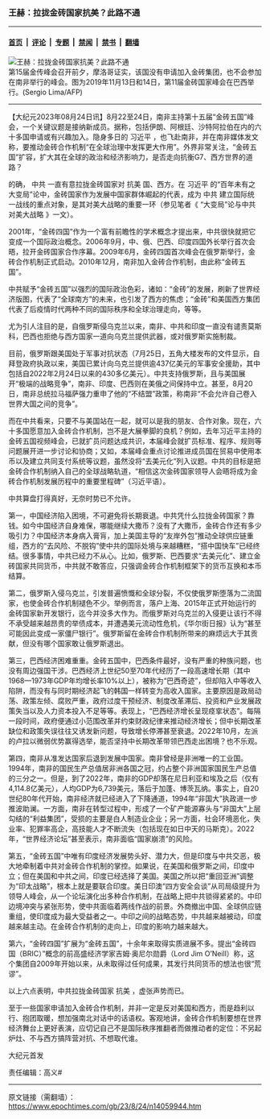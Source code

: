 ### 王赫：拉拢金砖国家抗美？此路不通

---

#### [首页](../../../..?n14059944) &nbsp;|&nbsp; [评论](../../../../../epoch-comment?n14059944) &nbsp;|&nbsp; [专题](../../../../../epoch-special?n14059944) &nbsp;|&nbsp; [禁闻](../../../../../epoch-news?n14059944) &nbsp;|&nbsp; [禁书](../../../../../books?n14059944) &nbsp;|&nbsp; [翻墙](https://github.com/gfw-breaker/nogfw/blob/master/README.md?n14059944)


<div><img alt="王赫：拉拢金砖国家抗美？此路不通" class="attachment-djy_600_400 size-djy_600_400 wp-post-image" src="https://i.epochtimes.com/assets/uploads/2019/11/000_1M918K-600x400.jpg"/>
<div class="caption">
 第15届金传峰会召开前夕，摩洛哥证实，该国没有申请加入金砖集团，也不会参加在南非举行的峰会。图为2019年11月13日和14日，第11届金砖国家峰会在巴西举行。(Sergio Lima/AFP)
</div></div><hr/><div class="post_content" id="artbody" itemprop="articleBody">
 <!-- article content begin -->
 <p>
  【大纪元2023年08月24日讯】8月22至24日，南非主持第十五届“金砖五国”峰会，一个关键议题是接纳新成员。据称，包括伊朗、阿根廷、沙特阿拉伯在内的六十多国申请或有兴趣加入。隐身多日的
  <ok href="https://www.epochtimes.com/gb/tag/%E4%B9%A0%E8%BF%91%E5%B9%B3.html">
   习近平
  </ok>
  ，也飞赴南非，并在南非媒体发文称，要推动金砖合作机制“在全球治理中发挥更大作用”。外界非常关注，“金砖五国”扩容，扩大其在全球的政治和经济影响力，是否走向抗衡G7、西方世界的道路？
 </p>
 <p>
  的确，
  <ok href="https://www.epochtimes.com/gb/tag/%E4%B8%AD%E5%85%B1.html">
   中共
  </ok>
  一直有意拉拢金砖国家对
  <ok href="https://www.epochtimes.com/gb/tag/%E6%8A%97%E7%BE%8E.html">
   抗美
  </ok>
  国、西方。在
  <ok href="https://www.epochtimes.com/gb/tag/%E4%B9%A0%E8%BF%91%E5%B9%B3.html">
   习近平
  </ok>
  的“百年未有之大变局”论中，金砖国家作为发展中国家群体崛起的代表，成为
  <ok href="https://www.epochtimes.com/gb/tag/%E4%B8%AD%E5%85%B1.html">
   中共
  </ok>
  建立国际统一战线的重点对象，是其对美大战略的重要一环（参见笔者《
  <ok href="https://www.epochtimes.com/gb/20/1/28/n11828444.htm">
   “大变局”论与中共对美大战略
  </ok>
  》一文）。
 </p>
 <p>
  2001年，“金砖四国”作为一个富有前瞻性的学术概念才提出来，中共很快就把它变成一个国际政治概念。2006年9月，中、俄、巴西、印度四国外长举行首次会晤，拉开金砖国家合作序幕。2009年6月，金砖四国首次峰会在俄罗斯举行，金砖合作机制正式启动。2010年12月，南非加入金砖合作机制，由此称“金砖五国”。
 </p>
 <p>
  中共赋予“金砖五国”以强烈的国际政治色彩，诸如：“金砖”的发展，刷新了世界经济版图，代表了“全球南方”的未来，也引发了西方的焦虑；“金砖”和美国西方集团代表了后疫情时代两种不同的国际秩序和全球治理走向，等等。
 </p>
 <p>
  尤为引人注目的是，自俄罗斯侵乌克兰以来，南非、中共和印度一直没有谴责莫斯科，巴西也拒绝与西方国家一道向乌克兰提供武器，或对俄罗斯实施制裁。
 </p>
 <p>
  目前，俄罗斯跟美国处于军事对抗状态（7月25日，五角大楼发布的文件显示，自拜登政府执政以来，美国已累计向乌克兰提供逾437亿美元的军事安全援助，其中包括自2022年2月24日以来的430多亿美元）。中共支持俄罗斯，且与美国展开“极端的战略竞争”，南非、印度、巴西则在美俄之间保持中立。甚至，8月20日，南非总统拉马福萨强力重申了他的“不结盟”政策，称南非“不会允许自己卷入世界大国之间的竞争”。
 </p>
 <p>
  而在中共看来，只要不与美国站在一起，就可以是我的朋友、合作对象。现在，六十多国愿意加入金砖合作机制，岂不是大展拳脚的良机？例如，去年习近平主持的金砖五国视频峰会，已就扩员问题达成共识，本届峰会就扩员标准、程序、规则等问题展开进一步讨论和协商；又如，本届峰会重点讨论推进成员国在贸易中使用本币以及建立共同支付系统等议题，虽然没将“去美元化”列入议题。中共的目标是把金砖合作机制纳入自己的全球战略轨道，“相信这次金砖国家领导人会晤将成为金砖合作机制发展历程中的重要里程碑”（习近平语）。
 </p>
 <p>
  中共算盘打得真好，无奈时势已不允许。
 </p>
 <p>
  第一，中国经济陷入困境，不可避免将长期衰退。中共凭什么拉拢金砖国家？靠钱。如今中国经济自身难保，哪能继续大撒币？没有了大撒币，金砖合作还有多少吸引力？中国经济本身病入膏肓，加上美国主导的“友岸外包”推动全球供应链重组，西方的“去风险、不脱钩”使中共的国际处境与来越糟糕，“搭中国快车”已经终结。很多事情，中共已经力不从心。比如，俄罗斯、巴西要求“去美元化”、建立金砖国家共同货币，中共就不敢答应，只强调金砖合作机制框架下的货币互换和本币结算。
 </p>
 <p>
  第二，俄罗斯入侵乌克兰，引发普遍愤慨和全球分裂，不仅使俄罗斯堕落为二流国家，也使金砖合作机制褪色不少。举例而言，落户上海、2015年正式开始运行的金砖国家新开发银行，迄今并没多大作为。而俄罗斯对乌克兰的入侵更让该行不得不承受越来越昂贵的举债成本，并遭遇美元流动性危机，《华尔街日报》认为“甚至可能因此变成一家僵尸银行”。俄罗斯留在金砖合作机制所带来的麻烦远大于其贡献，但没有哪个国家敢让俄罗斯退出。
 </p>
 <p>
  第三，巴西经济困难重重。金砖五国中，巴西条件最好，没有严重的种族问题，也没有周边强国干涉。巴西经济上世纪50至70年代经历了一段高速增长期（其中1968—1973年GDP年均增长率10%以上），被称为“巴西奇迹”，但却陷入中等收入陷阱，而没有与同时期经济起飞的韩国一样转变为高收入国家。主要原因是政局动荡、政策左倾、腐败严重，政府过度干预经济、制度改革滞后、投资和产业发展政策失当以及人力资本投入不足等等。表现上，“巴西经济增长呈现痉挛状态”。每隔一段时间，政府便通过小范围改革并约束财政纪律来推动经济增长；但中长期改革缺位和政策失误往往又诱发新问题，导致增长停滞甚至衰退。2022年10月，左派的卢拉以微弱优势赢得选举，能否坚持中长期改革带领巴西走出困境？也不乐观。
 </p>
 <p>
  第四，南非从准发达国家后退到发展中国家。南非曾经是非洲唯一的工业国。1994年，南非的国民生产总值居非洲各国之冠，约占整个非洲国家国民生产总值的三分之一。但是，到了2022年，南非的GDP却落在尼日利亚和埃及之后（仅有4,114.8亿美元），人均GDP为6,739美元，落后于加蓬、博茨瓦纳。事实上，自20世纪80年代开始，南非经济就已经进入了下降通道，1994年“非国大”执政进一步推波助澜。一方面，南非在转型过程中，形成了一个矿产能源寡头与“非国大”上层勾结的“利益集团”，受损的主要是白人制造业企业；另一方面，社会环境恶化，失业率、犯罪率高企，高技能人才不断流失（包括现在如日中天的马斯克）。2022年，“世界经济论坛”甚至表示，南非面临“国家崩溃”的风险。
 </p>
 <p>
  第五，“金砖五国”中唯有印度经济发展势头好、潜力大，但是印度与中共交恶，极大地牵制着中共对金砖合作机制的掌控。如果说，在美国和俄罗斯之间，印度中立；但在美国和中共之间，印度已经选择了美国。美国之所以把“重回亚洲”调整为“印太战略”，根本上就是要联合印度。美日印澳“四方安全会谈”从司局级提升为领导人峰会，从一个论坛演化出多种合作机制，在战略上把中共锁得紧紧的。中印边境冲突与紧张形势，使中共面临着两线作战的前景。外商撤出中国、全球供应链重组，使印度成为最大受益者之一。中印之间的战略态势，中共越来越被动，印度越来越主动。在金砖合作机制的走向上，印度的影响力越来越大。
 </p>
 <p>
  第六，“金砖四国”扩展为“金砖五国”，十余年来取得实质进展不多。提出“金砖四国（BRIC）”概念的前高盛经济学家吉姆‧奥尼尔勋爵（Lord Jim O’Neill）称，这个集团自2009年开始以来，从未取得过任何成果，其发行共同货币的想法也很“荒谬”。
 </p>
 <p>
  以上六点表明，中共拉拢金砖国家
  <ok href="https://www.epochtimes.com/gb/tag/%E6%8A%97%E7%BE%8E.html">
   抗美
  </ok>
  ，虚张声势而已。
 </p>
 <p>
  至于一些国家申请加入金砖合作机制，并非一定是反对美国和西方，而是趋利以行、抱团取暖，想加强南北对话中的话语权。客观地讲，金砖合作机制要想在世界经济舞台上更好表演，应切记自己不是国际秩序推翻者而做推动者的定位：不另起炉灶、不与西方搞阵营对抗、不想取代谁。
 </p>
 <p>
  大纪元首发
 </p>
 <p>
  责任编辑：高义#
 </p>
 <!-- article content end -->
 <div id="below_article_ad">
 </div>
</div>


---

原文链接（需翻墙）：https://www.epochtimes.com/gb/23/8/24/n14059944.htm